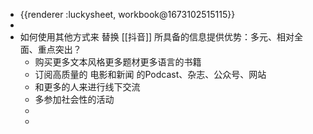 - {{renderer :luckysheet, workbook@1673102515115}}
-
- 如何使用其他方式来 替换 [[抖音]] 所具备的信息提供优势：多元、相对全面、重点突出？
	- 购买更多文本风格更多题材更多语言的书籍
	- 订阅高质量的 电影和新闻  的Podcast、杂志、公众号、网站
	- 和更多的人来进行线下交流
	- 多参加社会性的活动
	-
	-
